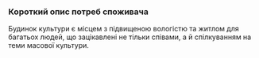 ### Короткий опис потреб споживача
Будинок культури є місцем з підвищеною вологістю та житлом для багатьох людей, що зацікавлені не тільки співами, а й спілкуванням на теми масової культури.
